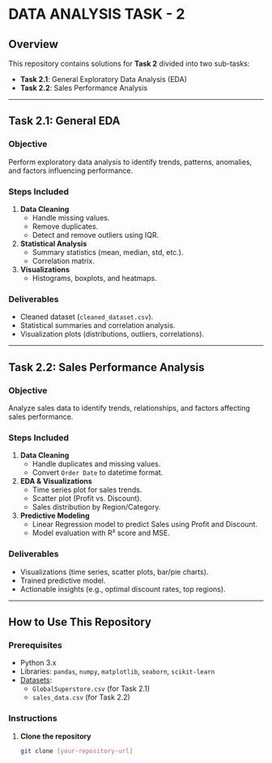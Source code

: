 # DATA ANALYSIS TASK - 2  

## Overview  
This repository contains solutions for **Task 2** divided into two sub-tasks:  
- **Task 2.1**: General Exploratory Data Analysis (EDA)  
- **Task 2.2**: Sales Performance Analysis  

---

## Task 2.1: General EDA  
### Objective  
Perform exploratory data analysis to identify trends, patterns, anomalies, and factors influencing performance.  

### Steps Included  
1. **Data Cleaning**  
   - Handle missing values.  
   - Remove duplicates.  
   - Detect and remove outliers using IQR.  
2. **Statistical Analysis**  
   - Summary statistics (mean, median, std, etc.).  
   - Correlation matrix.  
3. **Visualizations**  
   - Histograms, boxplots, and heatmaps.  

### Deliverables  
- Cleaned dataset (`cleaned_dataset.csv`).  
- Statistical summaries and correlation analysis.  
- Visualization plots (distributions, outliers, correlations).  

---

## Task 2.2: Sales Performance Analysis  
### Objective  
Analyze sales data to identify trends, relationships, and factors affecting sales performance.  

### Steps Included  
1. **Data Cleaning**  
   - Handle duplicates and missing values.  
   - Convert `Order Date` to datetime format.  
2. **EDA & Visualizations**  
   - Time series plot for sales trends.  
   - Scatter plot (Profit vs. Discount).  
   - Sales distribution by Region/Category.  
3. **Predictive Modeling**  
   - Linear Regression model to predict Sales using Profit and Discount.  
   - Model evaluation with R² score and MSE.  

### Deliverables  
- Visualizations (time series, scatter plots, bar/pie charts).  
- Trained predictive model.  
- Actionable insights (e.g., optimal discount rates, top regions).  

---
## How to Use This Repository  
### Prerequisites  
- Python 3.x  
- Libraries: `pandas`, `numpy`, `matplotlib`, `seaborn`, `scikit-learn`  
- [Datasets](https://github.com/yannie28/Global-Superstore/tree/master):  
  - `GlobalSuperstore.csv` (for Task 2.1)
  - `sales_data.csv` (for Task 2.2)  

### Instructions  
1. **Clone the repository**  
   ```bash
   git clone [your-repository-url]
   